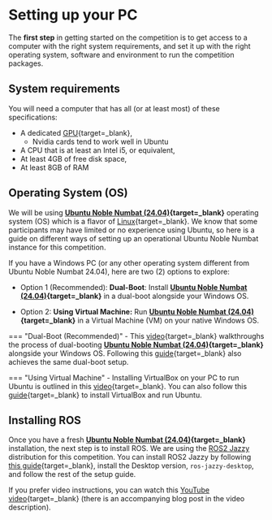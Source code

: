 # Setting up your PC

The **first step** in getting started on the competition is to get access to a computer with the right system requirements, and set it up with the right operating system, software and environment to run the competition packages.

## System requirements

You will need a computer that has all (or at least most) of these specifications:
    
- A dedicated [GPU](https://en.wikipedia.org/wiki/Graphics_processing_unit){target=_blank},
    - Nvidia cards tend to work well in Ubuntu
- A CPU that is at least an Intel i5, or equivalent,
- At least 4GB of free disk space,
- At least 8GB of RAM

## Operating System (OS)

We will be using **[Ubuntu Noble Numbat (24.04)](https://releases.ubuntu.com/noble/){target=_blank}** operating system (OS) which is a flavor of [Linux](https://en.wikipedia.org/wiki/Linux){target=_blank}. We know that some participants may have limited or no experience using Ubuntu, so here is a guide on different ways of setting up an operational Ubuntu Noble Numbat instance for this competition.

If you have a Windows PC (or any other operating system different from Ubuntu Noble Numbat 24.04), here are two (2) options to explore:

- Option 1 (Recommended): **Dual-Boot**: Install **[Ubuntu Noble Numbat (24.04)](https://releases.ubuntu.com/noble/){target=_blank}** in a dual-boot alongside your Windows OS.

- Option 2: **Using Virtual Machine:** Run **[Ubuntu Noble Numbat (24.04)](https://releases.ubuntu.com/noble/){target=_blank}** in a Virtual Machine (VM) on your native Windows OS.

=== "Dual-Boot (Recommended)"
    - This [video](https://www.youtube.com/watch?v=qq-7X8zLP7g){target=_blank} walkthroughs the process of dual-booting **[Ubuntu Noble Numbat (24.04)](https://releases.ubuntu.com/jammy/){target=_blank}** alongside your Windows OS. Following this [guide](https://linuxconfig.org/how-to-install-ubuntu-alongside-windows-11-dual-boot){target=_blank} also achieves the same dual-boot setup.

=== "Using Virtual Machine"
    - Installing VirtualBox on your PC to run Ubuntu is outlined in this [video](https://www.youtube.com/watch?v=kSy3NX3Pe-c){target=_blank}. You can also follow this [guide](https://ubuntu.com/tutorials/how-to-run-ubuntu-desktop-on-a-virtual-machine-using-virtualbox#1-overview){target=_blank} to install VirtualBox and run Ubuntu.
  
  <!--     - We have provided a [detailed guide](../getting-started-tutorials/setting-up-with-docker.md) on installing Docker on your PC and setting up the right Docker container to run the entire competition.  -->
<!--     - If you are concerned about the dual-boot option, we recommend considering this option. -->
<!---->
<!-- === "Using Virtual Machine" -->
<!--     - Here is a [good guide](https://ubuntu.com/tutorials/how-to-run-ubuntu-desktop-on-a-virtual-machine-using-virtualbox#1-overview){target=_blank} you can follow to install VirtualBox on your PC and run Ubuntu.  -->
<!---->


## Installing ROS
<!-- Uncomment for Docker install -->
<!-- !!! note -->
<!--     If you followed the **Using Docker** option above, please SKIP this step. -->

Once you have a fresh **[Ubuntu Noble Numbat (24.04)](https://releases.ubuntu.com/noble/){target=_blank}** installation, the next step is to install ROS. We are using the [ROS2 Jazzy](https://docs.ros.org/en/jazzy) distribution for this competition. You can install ROS2 Jazzy by following [this guide](https://docs.ros.org/en/jazzy/Installation/Ubuntu-Install-Debians.html){target=_blank}, install the Desktop version, `ros-jazzy-desktop`, and follow the rest of the setup guide.

If you prefer video instructions, you can watch this [YouTube video](https://www.youtube.com/watch?v=oTp2UtHZLH0){target=_blank} (there is an accompanying blog post in the video description).

<!-- ## Next Steps

To set up your workspace, there are two available options. You can either use Docker or manually configure your workspace. If you prefer to configure your workspace manually, follow the instructions provided [here](../getting-started-tutorials/setting-up-your-workspace.md). Alternatively, if you would like to set up your workspace using Docker, follow the instructions provided [here](../getting-started-tutorials/setting-up-your-workspace-using-docker.md). -->
